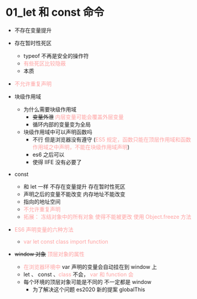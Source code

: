 # 01_let 和 const 命令

- 不存在变量提升
- 存在暂时性死区
  - typeof 不再是安全的操作符
  - <span style="color: #FFA1A1">有些死区比较隐蔽</span>
  - 本质
- <span style="color: #FFA1A1">不允许重复声明</span>
- 块级作用域
  - 为什么需要块级作用域
    - ~~变量外泄~~ <span style="color: #FFA1A1">内层变量可能会覆盖外层变量</span>
    - 循环内部的变量变为全局
  - 块级作用域中可以声明函数吗
    - 不行 但是浏览器没有遵守 (<span style="color: #FFA1A1">ES5 规定，函数只能在顶层作用域和函数作用域之中声明，不能在块级作用域声明</span>)
    - es6 之后可以
    - 使得 IIFE 没有必要了
- const

  - 和 let 一样 不存在变量提升 存在暂时性死区
  - 声明之后的变量不能改变 内存地址不能改变
  - 指向的地址空间
  - <span style="color: #FFA1A1">不允许重复声明</span>
  - <span style="color: #FFA1A1">拓展： 冻结对象中的所有对象 使得不能被更改 使用 Object.freeze 方法</span>

- <span style="color: #FFA1A1">ES6 声明变量的六种方法</span>

  - <span style="color: #FFA1A1">var let const class import function</span>

- ~~window 对象~~ <span style="color: #FFA1A1">顶层对象的属性</span>
  - <span style="color: #FFA1A1">在浏览器环境中</span> var 声明的变量会自动挂在到 window 上
  - let 、 const 、<span style="color: #FFA1A1">class</span> 不会， <span style="color: #FFA1A1"> var 和 function 会</span>
  - 每个环境的顶层对象可能是不同的 不一定都是 window
    - 为了解决这个问题 es2020 新的提案 globalThis
